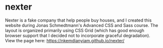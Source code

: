 # nexter
Nexter is a fake company that help people buy houses, and I created this website during Jonas Schmedtmann's Advanced CSS and Sass course. The layout is organized primarily using CSS Grid (which has good enough browser support that I decided not to incorporate graceful degradation).
View the page here: https://nkemdianyiam.github.io/nexter/
